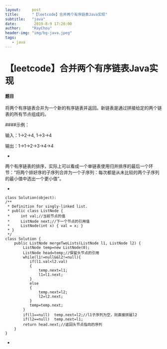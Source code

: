 ```yaml
---
layout:     post
title:      "【leetcode】合并两个有序链表Java实现"
subtitle:   "java"
date:        2019-8-9 17:20:00
author:     "RayChou"
header-img: "img/bg-java.jpeg"
tags:
   - java
---
```


# 【leetcode】合并两个有序链表Java实现

      
#### 题目
将两个有序链表合并为一个新的有序链表并返回。新链表是通过拼接给定的两个链表的所有节点组成的。 

####示例：

输入：1->2->4, 1->3->4

输出：1->1->2->3->4->4

-
两个有序链表的排序，实际上可以看成一个单链表使用归并排序的最后一个环节：“将两个排好序的子序列合并为一个子序列：每次都是从未比较的两个子序列的最小值中选出一个更小值”。

-
```
class Solution(object):
/**
 * Definition for singly-linked list.
 * public class ListNode {
 *     int val;//当前节点的值
 *     ListNode next;//下一个节点的引用值
 *     ListNode(int x) { val = x; }
 * }
 */
class Solution {
    public ListNode mergeTwoLists(ListNode l1, ListNode l2) {
        ListNode temp=new ListNode(0);
        ListNode head=temp;//保留头节点的引用
        while(l1!=null&&l2!=null){
           if(l1.val<l2.val) 
           {
               temp.next=l1;
               l1=l1.next;
           }   
           else
           {
               temp.next=l2;
               l2=l2.next;
           }
           temp=temp.next;
        }
        if(l1==null)  temp.next=l2;//l1子序列为空，则直接拼届l2
        if(l2==null)  temp.next=l1;
        return head.next;//返回头节点指向的序列
    }
}
```
-